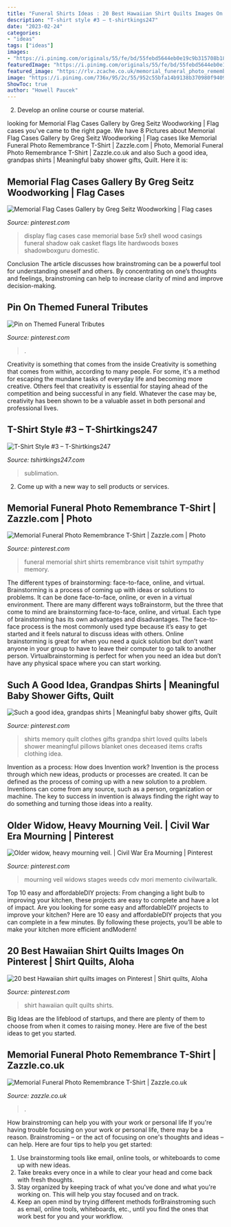 ```yaml
---
title: "Funeral Shirts Ideas : 20 Best Hawaiian Shirt Quilts Images On Pinterest"
description: "T-shirt style #3 – t-shirtkings247"
date: "2023-02-24"
categories:
- "ideas"
tags: ["ideas"]
images:
- "https://i.pinimg.com/originals/55/fe/bd/55febd5644eb0e19c9b315708b180f8e.jpg"
featuredImage: "https://i.pinimg.com/originals/55/fe/bd/55febd5644eb0e19c9b315708b180f8e.jpg"
featured_image: "https://rlv.zcache.co.uk/memorial_funeral_photo_remembrance_t_shirt-r20f92c3257154aff9a9fcc793c2ca888_k2gr0_630.jpg?view_padding=[285%2C0%2C285%2C0]"
image: "https://i.pinimg.com/736x/95/2c/55/952c55bfa14b9138b370980f9409af7e--custom-quilts-shirt-quilts.jpg"
ShowToc: true
author: "Howell Paucek"
---
```



2. Develop an online course or course material.

	

		
looking for Memorial Flag Cases Gallery by Greg Seitz Woodworking | Flag cases you've came to the right page. We have 8 Pictures about Memorial Flag Cases Gallery by Greg Seitz Woodworking | Flag cases like Memorial Funeral Photo Remembrance T-Shirt | Zazzle.com | Photo, Memorial Funeral Photo Remembrance T-Shirt | Zazzle.co.uk and also Such a good idea, grandpas shirts | Meaningful baby shower gifts, Quilt. Here it is:
		
    
## Memorial Flag Cases Gallery By Greg Seitz Woodworking | Flag Cases

<img loading=lazy src="https://i.pinimg.com/originals/d2/8c/5c/d28c5c5f006f202919fb1a85f2fee866.jpg" onerror="this.onerror=null;this.src='https://tse2.mm.bing.net/th?id=OIP.W69BlTvCvCrb_lsAtkbkQQHaHH&amp;pid=15.1';" alt="Memorial Flag Cases Gallery by Greg Seitz Woodworking | Flag cases">

_Source: pinterest.com_

>display flag cases case memorial base 5x9 shell wood casings funeral shadow oak casket flags lite hardwoods boxes shadowboxguru domestic. 

	

Conclusion
The article discusses how brainstroming can be a powerful tool for understanding oneself and others. By concentrating on one’s thoughts and feelings, brainstroming can help to increase clarity of mind and improve decision-making.

    
## Pin On Themed Funeral Tributes

<img loading=lazy src="https://i.pinimg.com/originals/55/fe/bd/55febd5644eb0e19c9b315708b180f8e.jpg" onerror="this.onerror=null;this.src='https://tse1.mm.bing.net/th?id=OIP.ot3Qlr09mrwJ8qR20F9uaAHaFj&amp;pid=15.1';" alt="Pin on Themed Funeral Tributes">

_Source: pinterest.com_

>. 

	

Creativity is something that comes from the inside
Creativity is something that comes from within, according to many people. For some, it's a method for escaping the mundane tasks of everyday life and becoming more creative. Others feel that creativity is essential for staying ahead of the competition and being successful in any field. Whatever the case may be, creativity has been shown to be a valuable asset in both personal and professional lives.

    
## T-Shirt Style #3 – T-Shirtkings247

<img loading=lazy src="https://cdn.shopify.com/s/files/1/1368/0087/products/mcb.charnel_2nd_design_revised_750x_ccf4145d-d1fa-46a9-9a72-39dc7b763c7e_1200x630.jpg?v=1573788158" onerror="this.onerror=null;this.src='https://tse4.mm.bing.net/th?id=OIP.pnA55fARcKe_y1Mh6q-fjgAAAA&amp;pid=15.1';" alt="T-Shirt Style #3 – T-Shirtkings247">

_Source: tshirtkings247.com_

>sublimation. 

	

2. Come up with a new way to sell products or services.

    
## Memorial Funeral Photo Remembrance T-Shirt | Zazzle.com | Photo

<img loading=lazy src="https://i.pinimg.com/originals/2e/50/17/2e5017a329df8dfcba8dd5288ed5abbf.jpg" onerror="this.onerror=null;this.src='https://tse4.mm.bing.net/th?id=OIP.BqXk_UiL9uCIRc-zDVEHugHaHa&amp;pid=15.1';" alt="Memorial Funeral Photo Remembrance T-Shirt | Zazzle.com | Photo">

_Source: pinterest.com_

>funeral memorial shirt shirts remembrance visit tshirt sympathy memory. 

	

The different types of brainstorming: face-to-face, online, and virtual.
Brainstorming is a process of coming up with ideas or solutions to problems. It can be done face-to-face, online, or even in a virtual environment. There are many different ways toBrainstorm, but the three that come to mind are brainstorming face-to-face, online, and virtual. 
Each type of brainstorming has its own advantages and disadvantages. The face-to-face process is the most commonly used type because it’s easy to get started and it feels natural to discuss ideas with others. Online brainstorming is great for when you need a quick solution but don’t want anyone in your group to have to leave their computer to go talk to another person. Virtualbrainstorming is perfect for when you need an idea but don’t have any physical space where you can start working.

    
## Such A Good Idea, Grandpas Shirts | Meaningful Baby Shower Gifts, Quilt

<img loading=lazy src="https://i.pinimg.com/originals/af/e6/82/afe6823dc361c3816636f99910993b81.jpg" onerror="this.onerror=null;this.src='https://tse1.mm.bing.net/th?id=OIP.JOzt4C4kUv-wZ5hFNOfBYgHaKw&amp;pid=15.1';" alt="Such a good idea, grandpas shirts | Meaningful baby shower gifts, Quilt">

_Source: pinterest.com_

>shirts memory quilt clothes gifts grandpa shirt loved quilts labels shower meaningful pillows blanket ones deceased items crafts clothing idea. 

	

Invention as a process: How does Invention work?
Invention is the process through which new ideas, products or processes are created. It can be defined as the process of coming up with a new solution to a problem. Inventions can come from any source, such as a person, organization or machine. The key to success in invention is always finding the right way to do something and turning those ideas into a reality.

    
## Older Widow, Heavy Mourning Veil. | Civil War Era Mourning | Pinterest

<img loading=lazy src="https://s-media-cache-ak0.pinimg.com/736x/0f/22/96/0f229633e85796e74476c04c12e97fb4.jpg" onerror="this.onerror=null;this.src='https://tse3.mm.bing.net/th?id=OIP.10i0vGMrd2LAjXjlevmRywHaKS&amp;pid=15.1';" alt="Older widow, heavy mourning veil. | Civil War Era Mourning | Pinterest">

_Source: pinterest.com_

>mourning veil widows stages weeds cdv mori memento civilwartalk. 

	

Top 10 easy and affordableDIY projects: From changing a light bulb to improving your kitchen, these projects are easy to complete and have a lot of impact.
Are you looking for some easy and affordableDIY projects to improve your kitchen? Here are 10 easy and affordableDIY projects that you can complete in a few minutes. By following these projects, you’ll be able to make your kitchen more efficient andModern!

    
## 20 Best Hawaiian Shirt Quilts Images On Pinterest | Shirt Quilts, Aloha

<img loading=lazy src="https://i.pinimg.com/736x/95/2c/55/952c55bfa14b9138b370980f9409af7e--custom-quilts-shirt-quilts.jpg" onerror="this.onerror=null;this.src='https://tse4.mm.bing.net/th?id=OIP.FSGxFv3khQ-8oh9XrC913wHaFj&amp;pid=15.1';" alt="20 best Hawaiian shirt quilts images on Pinterest | Shirt quilts, Aloha">

_Source: pinterest.com_

>shirt hawaiian quilt quilts shirts. 

	

Big Ideas are the lifeblood of startups, and there are plenty of them to choose from when it comes to raising money. Here are five of the best ideas to get you started.

    
## Memorial Funeral Photo Remembrance T-Shirt | Zazzle.co.uk

<img loading=lazy src="https://rlv.zcache.co.uk/memorial_funeral_photo_remembrance_t_shirt-r20f92c3257154aff9a9fcc793c2ca888_k2gr0_630.jpg?view_padding=[285%2C0%2C285%2C0]" onerror="this.onerror=null;this.src='https://tse1.mm.bing.net/th?id=OIP.bttuKn_3didG4GBKQQnx1AHaD4&amp;pid=15.1';" alt="Memorial Funeral Photo Remembrance T-Shirt | Zazzle.co.uk">

_Source: zazzle.co.uk_

>. 

	

How brainstroming can help you with your work or personal life
If you're having trouble focusing on your work or personal life, there may be a reason. Brainstroming – or the act of focusing on one's thoughts and ideas – can help. Here are four tips to help you get started: 
1. Use brainstorming tools like email, online tools, or whiteboards to come up with new ideas. 
2. Take breaks every once in a while to clear your head and come back with fresh thoughts. 
3. Stay organized by keeping track of what you've done and what you're working on. This will help you stay focused and on track. 
4. Keep an open mind by trying different methods forBrainstroming such as email, online tools, whiteboards, etc., until you find the ones that work best for you and your workflow.

